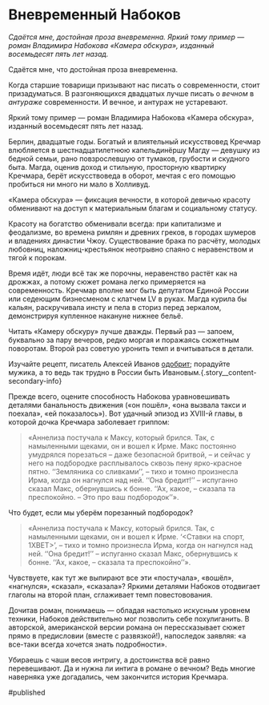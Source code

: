 
# Вневременный Набоков

_​​Сдаётся мне, достойная проза вневременна. Яркий тому пример — роман Владимира Набокова «Камера обскура», изданный восемьдесят пять лет назад._

Сдаётся мне, что достойная проза вневременна.

Когда старшие товарищи призывают нас писать о современности, стоит призадуматься. В разгоняющихся двадцатых лучше писать о _вечном_ в _антураже_ современности. И вечное, и антураж не устаревают.

Яркий тому пример — роман Владимира Набокова «Камера обскура», изданный восемьдесят пять лет назад.

Берлин, двадцатые годы. Богатый и влиятельный искусствовед Кречмар влюбляется в шестнадцатилетнюю капельдинёршу Магду — девушку из бедной семьи, рано повзрослевшую от тумаков, грубости и скудного быта. Магда, оценив доход и стильную, просторную квартирку Кречмара, берёт искусствоведа в оборот, мечтая с его помощью пробиться ни много ни мало в Холливуд.

«Камера обскура» — фиксация вечности, в которой девичью красоту обменивают на доступ к материальным благам и социальному статусу.

Красоту на богатство обменивали всегда: при капитализме и феодализме, во времена римлян и древних греков, в городах шумеров и владениях династии Чжоу. Существование брака по расчёту, молодых любовниц, наложниц-крестьянок неотрывно спаяно с неравенством и тягой к порокам.

Время идёт, люди всё так же порочны, неравенство растёт как на дрожжах, а потому сюжет романа легко примеряется на современность. Кречмар вполне мог быть депутатом Единой России или седеющим бизнесменом с клатчем LV в руках. Магда курила бы кальян, раскручивала инсту и пела в сториз перед зеркалом, демонстрируя купленное накануне нижнее бельё.

Читать «Камеру обскуру» лучше дважды. Первый раз — запоем, буквально за пару вечеров, редко моргая и поражаясь сюжетным поворотам. Второй раз советую уронить темп и вчитываться в детали.

Изучайте рецепт, писатель Алексей Иванов [одобрит][1]; порадуйте мужика, а то ведь так трудно в России быть Ивановым.{.story\_\_content-secondary-info}

Прежде всего, оцените способность Набокова уравновешивать деталями банальность движения («он пошёл», «она вызвала такси и поехала», «ей показалось»). Вот удачный эпизод из XVIII-й главы, в которой дочка Кречмара заболевает гриппом:

> «Аннелиза постучала к Максу, который брился. Так, с намыленными щеками, он и вошел к Ирме. Макс постоянно умудрялся порезаться – даже безопасной бритвой, – и сейчас у него на подбородке расплывалось сквозь пену ярко-красное пятно. ‘‘Земляника со сливками’’, – тихо и томно произнесла Ирма, когда он нагнулся над ней. ‘‘Она бредит!’’ – испуганно сказал Макс, обернувшись к бонне. ‘‘Ах, какое, – сказала та преспокойно. – Это про ваш подбородок’’».

Что будет, если мы уберём порезанный подбородок?

> «Аннелиза постучала к Максу, который брился. Так, с намыленными щеками, он и вошел к Ирме. ‘\<Ставки на спорт, 1XBET\>’, – тихо и томно произнесла Ирма, когда он нагнулся над ней. ‘‘Она бредит!’’ – испуганно сказал Макс, обернувшись к бонне. ‘‘Ах, какое, – сказала та преспокойно’’».

Чувствуете, как тут же выпирают все эти «постучала», «вошёл», «нагнулся», «сказал», «сказала»? Яркими деталями Набоков отодвигает глаголы на второй план, сглаживает темп повестовования.

Дочитав роман, понимаешь — обладая настолько искусным уровнем техники, Набоков действительно мог позволить себе похулиганить. В авторской, американской версии романа он перессказывает сюжет прямо в предисловии (вместе с развязкой!), напоследок заявляя: «а все-таки всегда хочется знать подробности».

Убираешь с чаши весов интригу, а достоинства всё равно перевешивают. Да и нужна ли интига в романе о вечном? Ведь многие наверняка уже догадались, чем закончится история Кречмара.

[1]:	https://ibb.co/88jtV4H

#published
